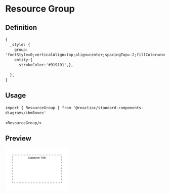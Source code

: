 # Resource Group

## Definition

```
{
  _style: {
    group: 'fontStyle=0;verticalAlign=top;align=center;spacingTop=-2;fillColor=none;rounded=0;whiteSpace=wrap;html=1;strokeColor=#919191;strokeWidth=2;dashed=1;container=1;collapsible=0;expand=0;recursiveResize=0;',
    entity:{
      strokeColor:'#919191',},
    
  },
}
```

## Usage

```
import { ResourceGroup } from '@reactiac/standard-components-diagrams/ibmBoxes'

<ResourceGroup/>
```

## Preview

<img src="./resource-group.png" width="200"/>
